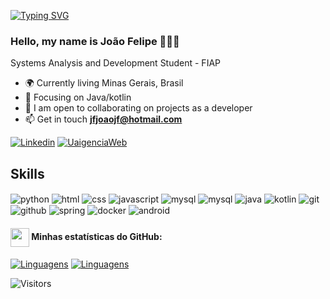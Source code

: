 [![Typing SVG](https://readme-typing-svg.herokuapp.com?font=Press+Start+2P&size=24&pause=1000&color=00D800&vCenter=true&random=false&width=435&lines=Seja+bem+vindo!++%3D%5D)](https://git.io/typing-svg)
### Hello, my name is João Felipe 🤠🖖🏼
Systems Analysis and Development Student - FIAP

- 🌍  Currently living Minas Gerais, Brasil
- 🧠  Focusing on Java/kotlin
- 🤝  I am open to collaborating on projects as a developer
- 📫  Get in touch **jfjoaojf@hotmail.com**


[![Linkedin](https://img.shields.io/badge/LinkedIn-0077B5?style=for-the-badge&logo=linkedin&logoColor=white)](https://www.linkedin.com/in/joao-felipe-franklin-pereira/)
[![UaigenciaWeb](https://img.shields.io/badge/website-000000?style=for-the-badge&logo=About.me&logoColor=white)](https://www.uaigenciaweb.com.br)

<!-- ![Anurag's GitHub stats](https://github-readme-stats.vercel.app/api?username=JFJoao&show_icons=true&theme=dark) -->

## Skills
<!-- https://dev.to/envoy_/150-badges-for-github-pnk (badges) -->
<div style="display: inline-block; >"<br>
<img align="center" alt="python" src="https://img.shields.io/badge/Python-3776AB?style=for-the-badge&logo=python&logoColor=white" />
<img align="center" alt="html" src="https://img.shields.io/badge/HTML-239120?style=for-the-badge&logo=html5&logoColor=white" />
<img align="center" alt="css" src="https://img.shields.io/badge/CSS-239120?&style=for-the-badge&logo=css3&logoColor=white" />
<img align="center" alt="javascript" src="https://img.shields.io/badge/JavaScript-F7DF1E?style=for-the-badge&logo=javascript&logoColor=black" />
<img align="center" alt="mysql" src="https://img.shields.io/badge/MySQL-00000F?style=for-the-badge&logo=mysql&logoColor=white" />
<img align="center" alt="mysql" src="https://img.shields.io/badge/React-20232A?style=for-the-badge&logo=react&logoColor=61DAFB" />
<img align="center" alt="java" src="https://img.shields.io/badge/Java-ED8B00?style=for-the-badge&logo=openjdk&logoColor=white" />
<img align="center" alt="kotlin" src="https://img.shields.io/badge/kotlin-%237F52FF.svg?style=for-the-badge&logo=kotlin&logoColor=white" />
<img align="center" alt="git" src="https://img.shields.io/badge/git-%23F05033.svg?style=for-the-badge&logo=git&logoColor=white" />
<img align="center" alt="github" src="https://img.shields.io/badge/github-%23121011.svg?style=for-the-badge&logo=github&logoColor=white" />
<img align="center" alt="spring" src="https://img.shields.io/badge/Spring-6DB33F?style=for-the-badge&logo=spring&logoColor=whitee" />
<img align="center" alt="docker" src="https://img.shields.io/badge/docker-%230db7ed.svg?style=for-the-badge&logo=docker&logoColor=white" />
<img align="center" alt="android" src="https://img.shields.io/badge/Android-3DDC84?style=for-the-badge&logo=android&logoColor=white" />

</div>

<br>

#### <img src="https://github.githubassets.com/images/modules/logos_page/GitHub-Mark.png" width="30" style="vertical-align: middle;"> Minhas estatísticas do GitHub: 
[![Linguagens](https://github-readme-stats.vercel.app/api?username=JFJoao&show_icons=true&locale=pt-BR&&theme=dark)](https://github.com/JFJoao?tab=repositories)
[![Linguagens](https://github-readme-stats.vercel.app/api/top-langs/?username=JFJoao&layout=compact&locale=pt-BR&&theme=dark)](https://github.com/JFJoao?tab=repositories)

<!-- ![Top Langs](https://github-readme-stats.vercel.app/api/top-langs/?username=JFJoao&most_progress=true) -->

![Visitors](https://api.visitorbadge.io/api/visitors?path=https%3A%2F%2Fgithub.com%2FJFJoao&label=Visitas%20ao%20perfil%3A&labelColor=%23263759&countColor=%23263759)

<!-- ## last content
- [interactive title](link)<br>
- [interactive title](link)<br> -->

